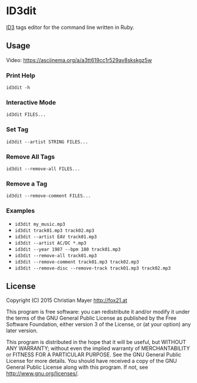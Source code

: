 # ID3dit

[ID3](https://en.wikipedia.org/wiki/ID3) tags editor for the command line written in Ruby.

## Usage

Video: <https://asciinema.org/a/a3tt619cc1r529av8skskgz5w>

### Print Help

	id3dit -h

### Interactive Mode

	id3dit FILES...

### Set Tag

	id3dit --artist STRING FILES...

### Remove All Tags

	id3dit --remove-all FILES...

### Remove a Tag

	id3dit --remove-comment FILES...

### Examples

- `id3dit my_music.mp3`
- `id3dit track01.mp3 track02.mp3`
- `id3dit --artist EAV track01.mp3`
- `id3dit --artist AC/DC *.mp3`
- `id3dit --year 1987 --bpm 180 track01.mp3`
- `id3dit --remove-all track01.mp3`
- `id3dit --remove-comment track01.mp3 track02.mp3`
- `id3dit --remove-disc --remove-track track01.mp3 track02.mp3`

## License
Copyright (C) 2015 Christian Mayer <http://fox21.at>

This program is free software: you can redistribute it and/or modify it under the terms of the GNU General Public License as published by the Free Software Foundation, either version 3 of the License, or (at your option) any later version.

This program is distributed in the hope that it will be useful, but WITHOUT ANY WARRANTY; without even the implied warranty of MERCHANTABILITY or FITNESS FOR A PARTICULAR PURPOSE. See the GNU General Public License for more details. You should have received a copy of the GNU General Public License along with this program. If not, see <http://www.gnu.org/licenses/>.
